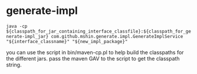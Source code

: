 # generate-impl

`java -cp ${classpath_for_jar_containing_interface_classfile}:${classpath_for_generate-impl_jar} com.github.mshin.generate.impl.GenerateImplService "${interface_classname}" "${new_impl_package}"`


you can use the script in bin/maven-cp.pl to help build the classpaths for the different jars. pass the maven GAV to the script to get the classpath string.